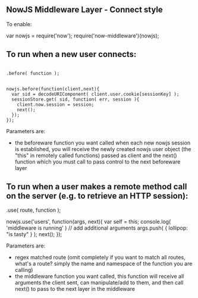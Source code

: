NowJS Middleware Layer - Connect style
--------------------------------------

To enable:

var nowjs = require('now');
require('now-middleware')(nowjs);


To run when a new user connects:
-------------------------------

<code>
.before( function );
</code>

<pre><code>
nowjs.before(function(client,next){
  var sid = decodeURIComponent( client.user.cookie[sessionKey] );
  sessionStore.get( sid, function( err, session ){
    client.now.session = session;
    next();
  });
});
</pre></code>

Parameters are:
* the beforeware function you want called when each new nowjs session is established, you will receive the newly created nowjs user object (the "this" in remotely called functions) passed as client and the next() function which you must call to pass control to the next beforeware layer

To run when a user makes a remote method call on the server (e.g. to retrieve an HTTP session):
-------------------------------

.use( route, function );

nowjs.use('users', function(args, next){
  var self = this;
  console.log( 'middleware is running' )
  // add additional arguments
  args.push( { lollipop: "is tasty" } );
  next();
});

Parameters are:
* regex matched route (omit completely if you want to match all routes, what's a route? simply the name and namespace of the function you are calling)
* the middleware function you want called, this function will receive all arguments the client sent, can manipulate/add to them, and then call next() to pass to the next layer in the middleware